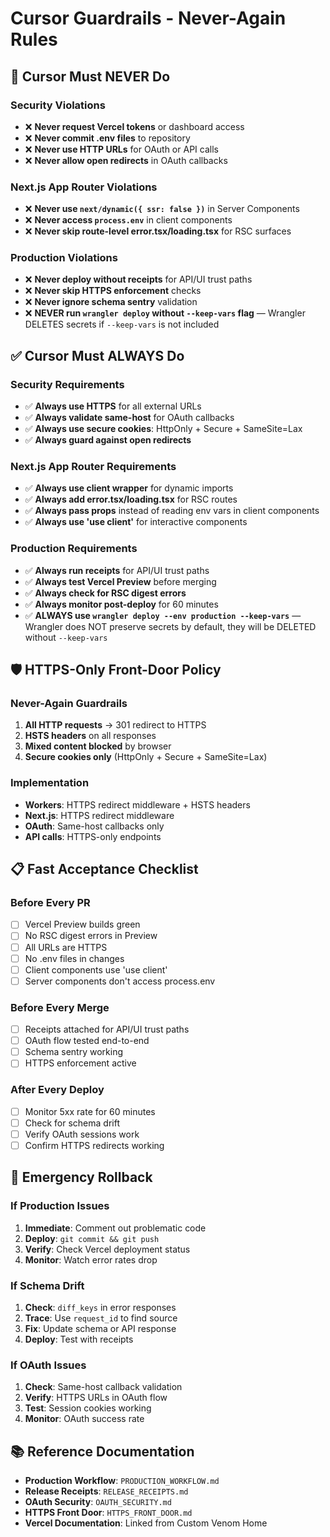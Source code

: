 # Cursor Guardrails - Never-Again Rules

## 🚫 **Cursor Must NEVER Do**

### **Security Violations**

- ❌ **Never request Vercel tokens** or dashboard access
- ❌ **Never commit .env files** to repository
- ❌ **Never use HTTP URLs** for OAuth or API calls
- ❌ **Never allow open redirects** in OAuth callbacks

### **Next.js App Router Violations**

- ❌ **Never use `next/dynamic({ ssr: false })`** in Server Components
- ❌ **Never access `process.env`** in client components
- ❌ **Never skip route-level error.tsx/loading.tsx** for RSC surfaces

### **Production Violations**

- ❌ **Never deploy without receipts** for API/UI trust paths
- ❌ **Never skip HTTPS enforcement** checks
- ❌ **Never ignore schema sentry** validation
- ❌ **NEVER run `wrangler deploy` without `--keep-vars` flag** — Wrangler DELETES secrets if `--keep-vars` is not included

## ✅ **Cursor Must ALWAYS Do**

### **Security Requirements**

- ✅ **Always use HTTPS** for all external URLs
- ✅ **Always validate same-host** for OAuth callbacks
- ✅ **Always use secure cookies**: HttpOnly + Secure + SameSite=Lax
- ✅ **Always guard against open redirects**

### **Next.js App Router Requirements**

- ✅ **Always use client wrapper** for dynamic imports
- ✅ **Always add error.tsx/loading.tsx** for RSC routes
- ✅ **Always pass props** instead of reading env vars in client components
- ✅ **Always use 'use client'** for interactive components

### **Production Requirements**

- ✅ **Always run receipts** for API/UI trust paths
- ✅ **Always test Vercel Preview** before merging
- ✅ **Always check for RSC digest errors**
- ✅ **Always monitor post-deploy** for 60 minutes
- ✅ **ALWAYS use `wrangler deploy --env production --keep-vars`** — Wrangler does NOT preserve secrets by default, they will be DELETED without `--keep-vars`

## 🛡️ **HTTPS-Only Front-Door Policy**

### **Never-Again Guardrails**

1. **All HTTP requests** → 301 redirect to HTTPS
2. **HSTS headers** on all responses
3. **Mixed content blocked** by browser
4. **Secure cookies only** (HttpOnly + Secure + SameSite=Lax)

### **Implementation**

- **Workers**: HTTPS redirect middleware + HSTS headers
- **Next.js**: HTTPS redirect middleware
- **OAuth**: Same-host callbacks only
- **API calls**: HTTPS-only endpoints

## 📋 **Fast Acceptance Checklist**

### **Before Every PR**

- [ ] Vercel Preview builds green
- [ ] No RSC digest errors in Preview
- [ ] All URLs are HTTPS
- [ ] No .env files in changes
- [ ] Client components use 'use client'
- [ ] Server components don't access process.env

### **Before Every Merge**

- [ ] Receipts attached for API/UI trust paths
- [ ] OAuth flow tested end-to-end
- [ ] Schema sentry working
- [ ] HTTPS enforcement active

### **After Every Deploy**

- [ ] Monitor 5xx rate for 60 minutes
- [ ] Check for schema drift
- [ ] Verify OAuth sessions work
- [ ] Confirm HTTPS redirects working

## 🚨 **Emergency Rollback**

### **If Production Issues**

1. **Immediate**: Comment out problematic code
2. **Deploy**: `git commit && git push`
3. **Verify**: Check Vercel deployment status
4. **Monitor**: Watch error rates drop

### **If Schema Drift**

1. **Check**: `diff_keys` in error responses
2. **Trace**: Use `request_id` to find source
3. **Fix**: Update schema or API response
4. **Deploy**: Test with receipts

### **If OAuth Issues**

1. **Check**: Same-host callback validation
2. **Verify**: HTTPS URLs in OAuth flow
3. **Test**: Session cookies working
4. **Monitor**: OAuth success rate

## 📚 **Reference Documentation**

- **Production Workflow**: `PRODUCTION_WORKFLOW.md`
- **Release Receipts**: `RELEASE_RECEIPTS.md`
- **OAuth Security**: `OAUTH_SECURITY.md`
- **HTTPS Front Door**: `HTTPS_FRONT_DOOR.md`
- **Vercel Documentation**: Linked from Custom Venom Home
